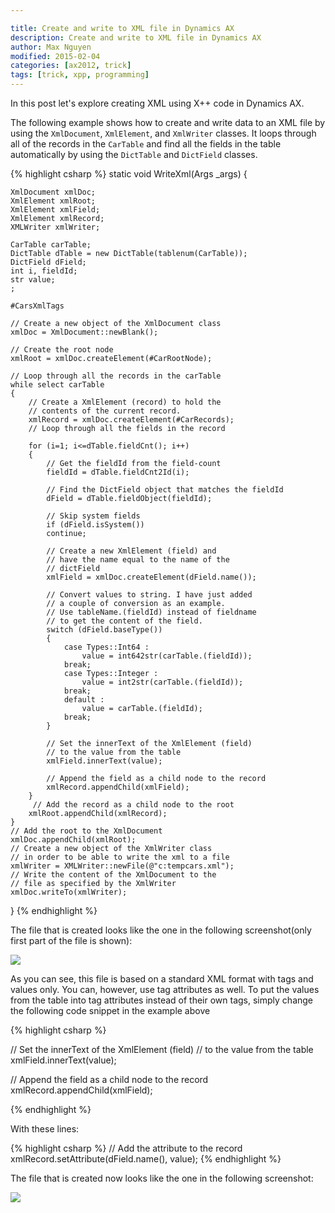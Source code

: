 ```yaml
---

title: Create and write to XML file in Dynamics AX
description: Create and write to XML file in Dynamics AX
author: Max Nguyen
modified: 2015-02-04
categories: [ax2012, trick]
tags: [trick, xpp, programming]
---
```

In this post let's explore creating XML using X++ code in Dynamics AX. 

The following example shows how to create and write data to an XML file by using the `XmlDocument`, `XmlElement`, and `XmlWriter` classes. It loops through all of the records in the `CarTable` and find all the fields in the table automatically by using the `DictTable` and `DictField` classes.

{% highlight csharp %}
static void WriteXml(Args _args)
{

    XmlDocument xmlDoc;
    XmlElement xmlRoot;
    XmlElement xmlField;
    XmlElement xmlRecord;
    XMLWriter xmlWriter;

    CarTable carTable;
    DictTable dTable = new DictTable(tablenum(CarTable));
    DictField dField;
    int i, fieldId;
    str value;
    ; 

    #CarsXmlTags 

    // Create a new object of the XmlDocument class
    xmlDoc = XmlDocument::newBlank();

    // Create the root node
    xmlRoot = xmlDoc.createElement(#CarRootNode);

    // Loop through all the records in the carTable
    while select carTable
    {
        // Create a XmlElement (record) to hold the
        // contents of the current record.
        xmlRecord = xmlDoc.createElement(#CarRecords);
        // Loop through all the fields in the record

        for (i=1; i<=dTable.fieldCnt(); i++)
        {
            // Get the fieldId from the field-count
            fieldId = dTable.fieldCnt2Id(i);
            
            // Find the DictField object that matches the fieldId
            dField = dTable.fieldObject(fieldId);
            
            // Skip system fields
            if (dField.isSystem())
            continue;

            // Create a new XmlElement (field) and
            // have the name equal to the name of the
            // dictField
            xmlField = xmlDoc.createElement(dField.name());
            
            // Convert values to string. I have just added
            // a couple of conversion as an example.
            // Use tableName.(fieldId) instead of fieldname
            // to get the content of the field.
            switch (dField.baseType())
            {
                case Types::Int64 :
                    value = int642str(carTable.(fieldId));
                break;
                case Types::Integer :
                    value = int2str(carTable.(fieldId));
                break;
                default :
                    value = carTable.(fieldId);
                break;
            }

            // Set the innerText of the XmlElement (field)
            // to the value from the table
            xmlField.innerText(value);
             
            // Append the field as a child node to the record
            xmlRecord.appendChild(xmlField);
        }
         // Add the record as a child node to the root
        xmlRoot.appendChild(xmlRecord);
    }
    // Add the root to the XmlDocument
    xmlDoc.appendChild(xmlRoot);
    // Create a new object of the XmlWriter class
    // in order to be able to write the xml to a file
    xmlWriter = XMLWriter::newFile(@"c:tempcars.xml");
    // Write the content of the XmlDocument to the
    // file as specified by the XmlWriter
    xmlDoc.writeTo(xmlWriter);
}
{% endhighlight %}

The file that is created looks like the one in the following screenshot(only first part of the file is shown):

![](https://dynamics365.github.io/assets/create-and-write-to-xml-file-in-dynamics-ax_1.png)

As you can see, this file is based on a standard XML format with tags and values only. You can, however, use tag attributes as well. To put the values from the table into tag attributes instead of their own tags, simply change the following code snippet in the example above

{% highlight csharp %}

// Set the innerText of the XmlElement (field)
// to the value from the table
xmlField.innerText(value);

// Append the field as a child node to the record
xmlRecord.appendChild(xmlField);

{% endhighlight %}

With these lines:

{% highlight csharp %}
// Add the attribute to the record
xmlRecord.setAttribute(dField.name(), value);
{% endhighlight %}

The file that is created now looks like the one in the following screenshot: 

![](https://dynamics365.github.io/assets/create-and-write-to-xml-file-in-dynamics-ax_2.png)